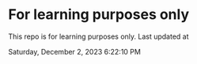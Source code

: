 # For learning purposes only
This repo is for learning purposes only.
Last updated at

Saturday, December 2, 2023 6:22:10 PM

